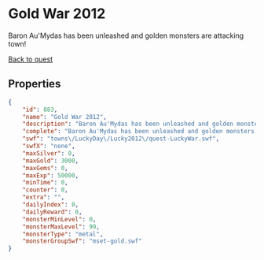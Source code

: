 # Gold War 2012

Baron Au'Mydas has been unleashed and golden monsters are attacking town!

[Back to quest](../quests.md)

## Properties

```json
{
    "id": 883,
    "name": "Gold War 2012",
    "description": "Baron Au'Mydas has been unleashed and golden monsters are attacking town!",
    "complete": "Baron Au'Mydas has been unleashed and golden monsters are attacking town!",
    "swf": "towns\/LuckyDay\/Lucky2012\/quest-LuckyWar.swf",
    "swfX": "none",
    "maxSilver": 0,
    "maxGold": 3000,
    "maxGems": 0,
    "maxExp": 50000,
    "minTime": 0,
    "counter": 0,
    "extra": "",
    "dailyIndex": 0,
    "dailyReward": 0,
    "monsterMinLevel": 0,
    "monsterMaxLevel": 99,
    "monsterType": "metal",
    "monsterGroupSwf": "mset-gold.swf"
}
```

